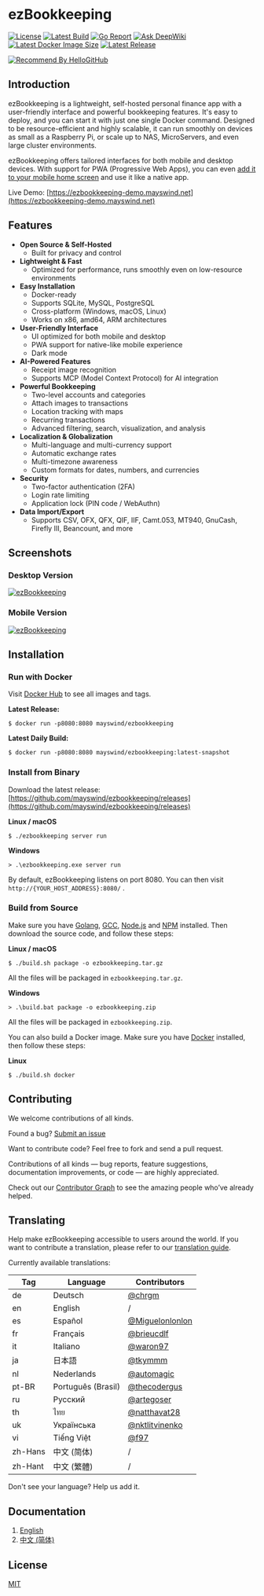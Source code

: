 # ezBookkeeping
[![License](https://img.shields.io/badge/license-MIT-green.svg)](https://github.com/mayswind/ezbookkeeping/blob/master/LICENSE)
[![Latest Build](https://img.shields.io/github/actions/workflow/status/mayswind/ezbookkeeping/docker-snapshot.yml?branch=main)](https://github.com/mayswind/ezbookkeeping/actions)
[![Go Report](https://goreportcard.com/badge/github.com/mayswind/ezbookkeeping)](https://goreportcard.com/report/github.com/mayswind/ezbookkeeping)
[![Ask DeepWiki](https://deepwiki.com/badge.svg)](https://deepwiki.com/mayswind/ezbookkeeping)
[![Latest Docker Image Size](https://img.shields.io/docker/image-size/mayswind/ezbookkeeping.svg?style=flat)](https://hub.docker.com/r/mayswind/ezbookkeeping)
[![Latest Release](https://img.shields.io/github/release/mayswind/ezbookkeeping.svg?style=flat)](https://github.com/mayswind/ezbookkeeping/releases)

[![Recommend By HelloGitHub](https://api.hellogithub.com/v1/widgets/recommend.svg?rid=ded5af09da574ec1811ddb154f1b2093&claim_uid=LT7EZxeBukCnh0K)](https://hellogithub.com/en/repository/mayswind/ezbookkeeping)

## Introduction
ezBookkeeping is a lightweight, self-hosted personal finance app with a user-friendly interface and powerful bookkeeping features. It's easy to deploy, and you can start it with just one single Docker command. Designed to be resource-efficient and highly scalable, it can run smoothly on devices as small as a Raspberry Pi, or scale up to NAS, MicroServers, and even large cluster environments.

ezBookkeeping offers tailored interfaces for both mobile and desktop devices. With support for PWA (Progressive Web Apps), you can even [add it to your mobile home screen](https://raw.githubusercontent.com/wiki/mayswind/ezbookkeeping/img/mobile/add_to_home_screen.gif) and use it like a native app.

Live Demo: [https://ezbookkeeping-demo.mayswind.net](https://ezbookkeeping-demo.mayswind.net)

## Features
- **Open Source & Self-Hosted**
    - Built for privacy and control
- **Lightweight & Fast**
    - Optimized for performance, runs smoothly even on low-resource environments
- **Easy Installation**
    - Docker-ready
    - Supports SQLite, MySQL, PostgreSQL
    - Cross-platform (Windows, macOS, Linux)
    - Works on x86, amd64, ARM architectures
- **User-Friendly Interface**
    - UI optimized for both mobile and desktop
    - PWA support for native-like mobile experience
    - Dark mode
- **AI-Powered Features**
    - Receipt image recognition
    - Supports MCP (Model Context Protocol) for AI integration
- **Powerful Bookkeeping**
    - Two-level accounts and categories
    - Attach images to transactions
    - Location tracking with maps
    - Recurring transactions
    - Advanced filtering, search, visualization, and analysis
- **Localization & Globalization**
    - Multi-language and multi-currency support
    - Automatic exchange rates
    - Multi-timezone awareness
    - Custom formats for dates, numbers, and currencies
- **Security**
    - Two-factor authentication (2FA)
    - Login rate limiting
    - Application lock (PIN code / WebAuthn)
- **Data Import/Export**
    - Supports CSV, OFX, QFX, QIF, IIF, Camt.053, MT940, GnuCash, Firefly III, Beancount, and more

## Screenshots
### Desktop Version
[![ezBookkeeping](https://raw.githubusercontent.com/wiki/mayswind/ezbookkeeping/img/desktop/en.png)](https://raw.githubusercontent.com/wiki/mayswind/ezbookkeeping/img/desktop/en.png)

### Mobile Version
[![ezBookkeeping](https://raw.githubusercontent.com/wiki/mayswind/ezbookkeeping/img/mobile/en.png)](https://raw.githubusercontent.com/wiki/mayswind/ezbookkeeping/img/mobile/en.png)

## Installation
### Run with Docker
Visit [Docker Hub](https://hub.docker.com/r/mayswind/ezbookkeeping) to see all images and tags.

**Latest Release:**

    $ docker run -p8080:8080 mayswind/ezbookkeeping

**Latest Daily Build:**

    $ docker run -p8080:8080 mayswind/ezbookkeeping:latest-snapshot

### Install from Binary
Download the latest release: [https://github.com/mayswind/ezbookkeeping/releases](https://github.com/mayswind/ezbookkeeping/releases)

**Linux / macOS**

    $ ./ezbookkeeping server run

**Windows**

    > .\ezbookkeeping.exe server run

By default, ezBookkeeping listens on port 8080. You can then visit `http://{YOUR_HOST_ADDRESS}:8080/` .

### Build from Source
Make sure you have [Golang](https://golang.org/), [GCC](http://gcc.gnu.org/), [Node.js](https://nodejs.org/) and [NPM](https://www.npmjs.com/) installed. Then download the source code, and follow these steps:

**Linux / macOS**

    $ ./build.sh package -o ezbookkeeping.tar.gz

All the files will be packaged in `ezbookkeeping.tar.gz`.

**Windows**

    > .\build.bat package -o ezbookkeeping.zip

All the files will be packaged in `ezbookkeeping.zip`.

You can also build a Docker image. Make sure you have [Docker](https://www.docker.com/) installed, then follow these steps:

**Linux**

    $ ./build.sh docker

## Contributing
We welcome contributions of all kinds.

Found a bug? [Submit an issue](https://github.com/mayswind/ezbookkeeping/issues)

Want to contribute code? Feel free to fork and send a pull request.

Contributions of all kinds — bug reports, feature suggestions, documentation improvements, or code — are highly appreciated.

Check out our [Contributor Graph](https://github.com/mayswind/ezbookkeeping/graphs/contributors) to see the amazing people who’ve already helped.

## Translating
Help make ezBookkeeping accessible to users around the world. If you want to contribute a translation, please refer to our [translation guide](https://ezbookkeeping.mayswind.net/translating).

Currently available translations:

| Tag | Language | Contributors |
| --- | --- | --- |
| de | Deutsch | [@chrgm](https://github.com/chrgm) |
| en | English | / |
| es | Español | [@Miguelonlonlon](https://github.com/Miguelonlonlon) |
| fr | Français | [@brieucdlf](https://github.com/brieucdlf) |
| it | Italiano | [@waron97](https://github.com/waron97) |
| ja | 日本語 | [@tkymmm](https://github.com/tkymmm) |
| nl | Nederlands | [@automagic](https://github.com/automagics) |
| pt-BR | Português (Brasil) | [@thecodergus](https://github.com/thecodergus) |
| ru | Русский | [@artegoser](https://github.com/artegoser) |
| th | ไทย | [@natthavat28](https://github.com/natthavat28) |
| uk | Українська | [@nktlitvinenko](https://github.com/nktlitvinenko) |
| vi | Tiếng Việt | [@f97](https://github.com/f97) |
| zh-Hans | 中文 (简体) | / |
| zh-Hant | 中文 (繁體) | / |

Don't see your language? Help us add it.

## Documentation
1. [English](http://ezbookkeeping.mayswind.net)
1. [中文 (简体)](http://ezbookkeeping.mayswind.net/zh_Hans)

## License
[MIT](https://github.com/mayswind/ezbookkeeping/blob/master/LICENSE)
